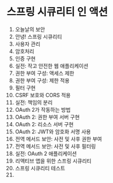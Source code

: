 # 스프링 시큐리티 인 액션

1. 오늘날의 보안
2. 안녕! 스프링 시큐리티
3. 사용자 관리
4. 암호처리
5. 인증 구현
6. 실전: 작고 안전한 웹 애플리케이션
7. 권한 부여 구성: 액세스 제한
8. 권한 부여 구성: 제한 적용
9. 필터 구현
10. CSRF 보호와 CORS 적용
11. 실전: 책임의 분리
12. OAuth 2가 작동하는 방법
13. OAuth 2: 권한 부여 서버 구현
14. OAuth 2: 리소스 서버 구현
15. OAuth 2: JWT와 암호화 서명 사용
16. 전역 메서드 보안: 사전 및 사후 권한 부여
17. 전역 메서드 보안: 사전 및 사후 필터링
18. 실전: OAuth 2 애플리케이션
19. 리액티브 앱을 위한 스프링 시큐리티
20. 스프링 시큐리티 테스트
21. 